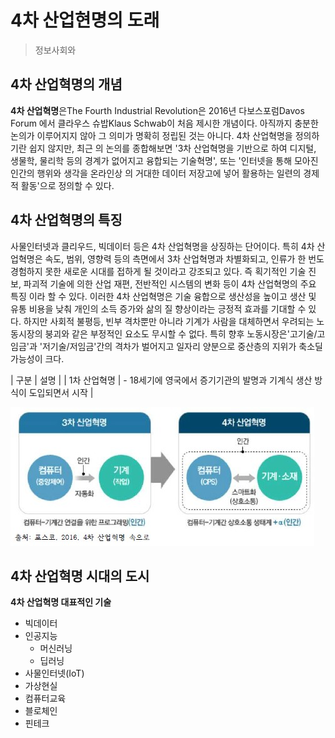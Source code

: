 # 4차 산업현명의 도래

>정보사회와

## 4차 산업혁명의 개념
**4차 산업혁명**은The Fourth Industrial Revolution은 2016년 다보스포럼Davos Forum 에서 클라우스 슈밥Klaus Schwab이 처음 제시한 개념이다.
아직까지 충분한 논의가 이루어지지  않아 그 의미가 명확히 정립된 것는 아니다. 4차 산업혁명을 정의하기란 쉽지 않지만, 최근  의 논의를 종합해보면
'3차 산업혁명을 기반으로 하여 디지털, 생물학, 물리학 등의 경계가  없어지고 융합되는 기술혁명', 또는 '인터넷을 통해 모아진 인간의 행위와 생각을
온라인상  의 거대한 데이터 저장고에 넣어 활용하는 일련의 경제적 활동'으로 정의할 수 있다.

## 4차 산업혁명의 특징
사물인터넷과 클리우드, 빅데이터 등은 4차 산업혁명을 상징하는 단어이다. 특히 4차 산  업혁명은 속도, 범위, 영향력 등의 측면에서 3차 산업혁명과 
차별화되고, 인류가 한 번도  경험하지 못한 새로운 시대를 접하게 될 것이라고 강조되고 있다. 즉 획기적인 기술 진보,  파괴적 기술에 의한 산업 재편, 
전반적인 시스템의 변화 등이 4차 산업혁명의 주요 특징  이라 할 수 있다. 이러한 4차 산업혁명은 기술 융합으로 생산성을 높이고 생산 및 유통 비용을
낮춰 개인의 소득 증가와 삶의 질 향상이라는 긍정적 효과를 기대할 수 있다. 하지만 사회적 불평등, 빈부 격차뿐만 아니라 기계가 사람을 대체하면서
우려되는 노동시장의 붕괴와 같은 부정적인 요소도 무시할 수 없다. 특히 향후 노동시장은'고기술/고임금'과 '저기술/저임금'간의 격차가 벌어지고 일자리
양분으로 중산층의 지위가 축소딜 가능성이 크다.

| 구분 | 설명 |
| 1차 산업혁명 | - 18세기에 영국에서 증기기관의 발명과 기계식 생산 방식이 도입되면서 시작 |

    
    
![4차산업](./img/그림01_3차산업과4차산업.jpg)

## 4차 산업혁명 시대의 도시

**4차 산업혁명 대표적인 기술**

- 빅데이터
- 인공지능 
    - 머신러닝
    - 딥러닝
- 사물인터넷(IoT)
- 가상현실 
- 컴퓨터교육
- 블로체인 
- 핀테크
